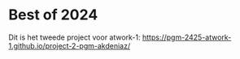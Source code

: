 # Best of 2024

Dit is het tweede project voor atwork-1: https://pgm-2425-atwork-1.github.io/project-2-pgm-akdeniaz/
